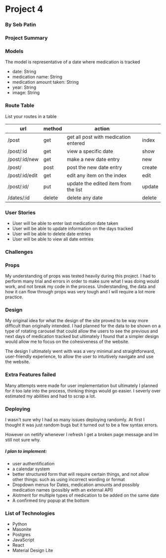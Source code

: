 
# Project 4

### By Seb Patin

### Project Summary


### Models

The model is representative of a date where medication is tracked

- date: String
- medication name: String
- medication amount taken: String
- year: String
- image: String

### Route Table

List your routes in a table

| url                 | method | action                                 |        |
|---------------------|--------|----------------------------------------|--------|
| /post           | get    | get all post with medication entered    | index  |
| /post/:id       | get    | view a specific date                   | show   |
| /post/:id/new   | get    | make a new date entry                  | new    |
| /post/          | post   | post the new date entry                | create |
| /post/:id/edit  | get    | edit any item on the index              | edit   |
| /post/:id/      | put    | update the edited item from the list   | update |
| /dates/:id       | delete | delete any date                        | delete |

### User Stories
- User will be able to enter last medication date taken
- User will be able to update information on the days tracked
- User will be able to delete date entries
- User will be able to view all date entries


### Challenges

### Props
My understanding of props was tested heavily during this project.  I had to perform many trial and errors in order to make sure what I was doing would work, and not break my code in the process.  Understanding, the data and how it can flow through props was very tough and I will require a lot more practice.

### Design
My original idea for what the design of the site proved to be way more difficult than originally intended.  I had planned for the data to be shown on a type of rotating carousel that could allow the users to see the previous and next days of medication tracked but ultimately I found that a simpler design would allow me to focus on the cohesiveness of the website.

The design I ultimately went with was a very minimal and straightforward, user-friendly experience, to allow the user to intuitively navigate and use the website.

### Extra Features failed
Many attempts were made for user implementation but ultimately I planned for it too late into the process, thinking things would go easier. I severly over estimated my abilities and had to scrap a lot. 

### Deploying
I wasn't sure why I had so many issues deploying randomly. 
At first I thought it was just random bugs but it turned out to be a few syntax errors.

However on netlify whenever I refresh I get a broken page message and Im still not sure why.

##### I plan to implement: 
- user authentification
- a calendar system 
- better structured form that will require certain things, and not allow other things: such as using incorrect wording or format
- Dropdown menus for Dates, medication amounts and possibly medication names (possibly with an external API)
- Alotment for multiple types of medication to be added on the same date
- A confirmed tiny popup at the bottom

### List of Technologies
- Python
- Masonite
- Postgres
- JavaScript
- React
- Material Design Lite